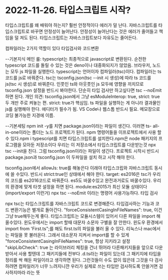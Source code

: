 # 2022-11-26. 타입스크립트 시작? #

타입스크립트를 왜 배워야 하는지?
훨씬 안정적이다 에러가 덜 난다. 자바스크립트를 타입스크립트로 바꾸면 안정성이 늘어난다.
안정성이 늘어난다는 것은 에러가 줄어들고 책임을 덜 져도 된다. 타입스크립트는 자바스크립트보다 자유도는 줄어든다.

컴파일러는 2가지 역할이 있다 타입검사와 코드변환

--기본지식
메인 룰: typescript는 최종적으로 javascript로 변환된다. 순전한 typescript 코드를 돌릴 수 있는 것은 deno이나 대중화되지가 않았음. 브라우저, 노드는 모두 js 파일을 실행한다.
typescript는 언어이자 컴파일러(tsc)이다. 컴파일러는 ts 코드를 js로 바꿔준다.
tsc는 tsconfig.json(tsc --init 시 생성)에 따라 ts 코드를 js(tsc 시 생성)로 바꿔준다. 인풋인 ts와 아웃풋인 js 모두에 영향을 끼치므로 tsconfig.json 설정을 반드시 봐야한다.
단순히 타입 검사만 하고싶다면 tsc --noEmit 하면 된다.
개인 의견: tsconfig.json에서 그냥 esModuleInterop: true, strict: true 두 개만 주로 켜놓는 편. strict: true가 핵심임.
ts 파일을 실행하는 게 아니라 결과물인 js를 실행해야 한다.
에디터가 필수가 됨. VS Code나 웹스톰 반드시 필요. 메모장으로 코딩 불가능한 지경에 이름.

--기본세팅
npm init -y를 치면 package.json이라는 파일이 생긴다. 이러면 ts- all-in-one이라는 폴더는 노드 프로젝트가 된다.
npm 명령어들을 이프로젝트에서 사용 할 수 있다.npm i typescript를 치면 타입스크립트를 설치한다.npm은 node 패키지의 프로그램을 모아둔 저장소이다 우리는 이 저장소에서 타입스크립트를 다운받는것
npx tsc --init을 친다. 그럼 tsconfig.json이라는 파일이 생긴다.
프로젝트 시작시 반드시 package.json과 tsconfig.json 이 두파일을 설치 하고 시작 해야 한다.

tsconfig.json에서 allowJs: true를 해놓은다 이래야 타입스크립와 자바스크립트 동시에 쓸 수있다.
반드시 strict:true인 상태에서 해야 한다. target: es2016은 tsc가 우리의 코드를 es2016코드로 바꿔준다. es5도 바꿀수있고 완전과거로도 바꿀수있다. 우리의 환경에 맞게 타겟 설정을 하면 된다.
module:es2015가 최신 모듈 상태이다 (import/export 이런거)
npx tsc --noEmit 이라는 명령어 사용가능하다. 타입 검사

npx tsc는 타입스크립트를 자바스크립트 코드로 변경해준다. 타입검사하는 기능과 코드 변환기능은 별개로 돌아간다.
"forceConsistentCasingInFileNames": true,  이건 그냥 true해두는게 좋다. 타입스크립트는 모듈시스템이 있어서 다른 파일을 import 해올수있다. 윈도우에서는 import 할때 대문자 소문자 구별을 잘 안한다.
윈도우 환경에서 import from 'First.ts";를 해도 first.ts의 파일을 불러 올 수 있다. 리눅스나 mac에서는 파일을 못 불러온다. 그래서 대소문자 지켜서 import를 할 수 있게 "forceConsistentCasingInFileNames": true,  항상 지키라고 설정
"skipLibCheck": true 는 라이브러리 체킹을 건너 뛰어라 다른패키지들을 앞으로 다운받아서 사용 할텐데 그 패키지들에 전부다 .d.ts라는 파일이 있는데 그 패키지에 타입을 정리를 싹 해둔 파일이라고 생각하면 된다. 그런것들이 수도 없이 많은데 그것을 다 검사하려면
컴파일러가 너무 느려지니깐 우리가 실제로 쓰는 타입만 검사하도록 안쓸거면 검사하지마라 라는 뜻 